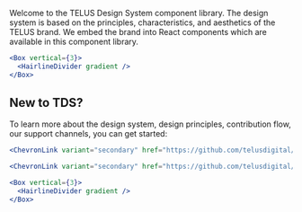 Welcome to the TELUS Design System component library. The design system is based on the principles, characteristics, and
aesthetics of the TELUS brand. We embed the brand into React components which are available in this component library. 


```jsx noeditor
<Box vertical={3}>
  <HairlineDivider gradient />
</Box>
```

## New to TDS?

To learn more about the design system, design principles, contribution flow, our support channels, you can get started:

```jsx noeditor
<ChevronLink variant="secondary" href="https://github.com/telusdigital/tds/blob/master/guide/getting-started/designers.md">For designers</ChevronLink>
```

```jsx noeditor
<ChevronLink variant="secondary" href="https://github.com/telusdigital/tds/blob/master/guide/getting-started/developers.md">For developers</ChevronLink>
```

```jsx noeditor
<Box vertical={3}>
  <HairlineDivider gradient />
</Box>
```
